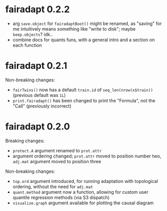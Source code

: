 # fairadapt 0.2.2
- arg `save.object` for `fairadaptBoot()` might be renamed, as "saving" for me intuitively means something like "write to disk"; maybe `keep.objects`? idk..
- combine docs for quants funs, with a general intro and a section on each function

# fairadapt 0.2.1
Non-breaking changes:
- `fairTwins()` now has a default `train.id` of `seq_len(nrow(x$train))` (previous default was `1L`)
- `print.fairadapt()` has been changed to print the "Formula", not the "Call" (previously incorrect)

# fairadapt 0.2.0
Breaking changes:
- `protect.A` argument renamed to `prot.attr`
- argument ordering changed; `prot.attr` moved to position number two, `adj.mat`
argument moved to position three

Non-breaking changes:
- `top.ord` argument introduced, for running adaptation with topological ordering,
without the need for `adj.mat`
- `quant.method` argument now a function, allowing for custom user quantile regression
methods (via S3 dispatch)
- `visualize.graph` argument available for plotting the causal diagram
